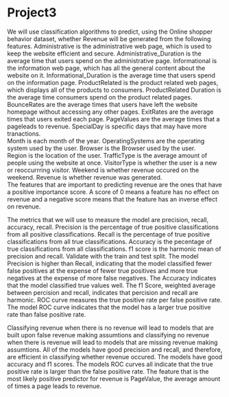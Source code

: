 # Project3

We will use classification algorithms to predict, using the Online shopper behavior dataset, whether Revenue will be 
generated from the following features.  Administrative is the administrative web page, which is used to keep the website 
efficient and secure.  Administrative_Duration is the average time that users spend on the administrative page.  Informational 
is the information web page, which has all the general content about the website on it.  Informational_Duration is the average 
time that users spend on the information page.  ProductRelated is the product related web pages, which displays all of the products 
to consumers. ProductRelated Duration is the average time consumers spend on the product related pages.  BounceRates are the average 
times that users have left the website homepage without accessing any other pages.  ExitRates are the average times that users exited 
each page.  PageValues are the average times that a pageleads to revenue.  SpecialDay is specific days that may have more tranactions.  
Month is each month of the year.  OperatingSystems are the operating system used by the user.  Browser is the Browser used by the user.  
Region is the location of the user.  TrafficType is the average amount of people using the website at once.  VisitorType is whether the 
user is a new or reoccurrring visitor.  Weekend is whether revenue occured on the weekend.  Revenue is whether revenue was generated.  
The features that are important to predicting revenue are the ones that have a positive importance score.  A score of 0 means a feature 
has no effect on revenue and a negative score means that the feature has an inverse effect on revenue.  

The metrics that we will use to measure the model are precision, recall, accuracy, recall.  Precision is the percentage of 
true positive classifications from all positive classifications. Recall is the percentage of true positive classifications 
from all true classifications. Accuracy is the pecentage of true classifications from all classifications. f1 score is the 
harmonic mean of precision and recall.  Validate with the train and test split. 
The model Precision is higher than Recall, indicating that the model classified fewer false positives at the expense of fewer true 
positives and more true negatives at the expense of more false negatives.  The Accuracy indicates that the model classified true values 
well.  The f1 Score, weighted average between percision and recall, indicates that percision and recall are harmonic.  ROC curve measures 
the true positive rate per false positive rate.  The model ROC curve indicates that the model has a larger true positive rate than false 
positive rate.  

Classifying revenue when there is no revenue will lead to models that are built upon false revenue making assumtions and 
classifying no revenue when there is revenue will lead to models that are missing revenue making assumtions.  All of the models 
have good precision and recall, and therefore, are efficient in classifying whether revenue occured.  The models have good accuracy 
and f1 scores.  The models ROC curves all indicate that the true positive rate is larger than the false positive rate.  The feature 
that is the most likely positive predictor for revenue is PageValue, the average amount of times a page leads to revenue. 

